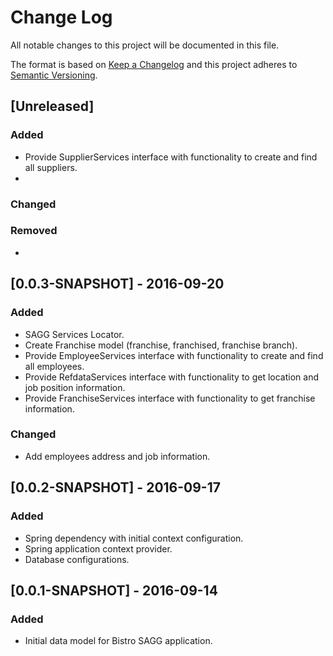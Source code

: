 # Change Log
All notable changes to this project will be documented in this file.

The format is based on [Keep a Changelog](http://keepachangelog.com/) 
and this project adheres to [Semantic Versioning](http://semver.org/).

## [Unreleased]
### Added
- Provide SupplierServices interface with functionality to create and find all suppliers.
- 

### Changed

### Removed
-

## [0.0.3-SNAPSHOT] - 2016-09-20
### Added
- SAGG Services Locator.
- Create Franchise model (franchise, franchised, franchise branch).
- Provide EmployeeServices interface with functionality to create and find all employees.
- Provide RefdataServices interface with functionality to get location and job position information.
- Provide FranchiseServices interface with functionality to get franchise information.
### Changed
- Add employees address and job information.

## [0.0.2-SNAPSHOT] - 2016-09-17
### Added
- Spring dependency with initial context configuration.
- Spring application context provider.
- Database configurations.

## [0.0.1-SNAPSHOT] - 2016-09-14
### Added
- Initial data model for Bistro SAGG application.
